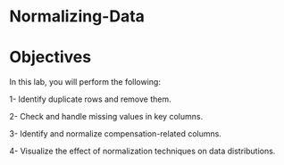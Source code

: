 # Normalizing-Data

# Objectives 

In this lab, you will perform the following:  

1- Identify duplicate rows and remove them.  

2- Check and handle missing values in key columns.  

3- Identify and normalize compensation-related columns.  

4- Visualize the effect of normalization techniques on data distributions.
